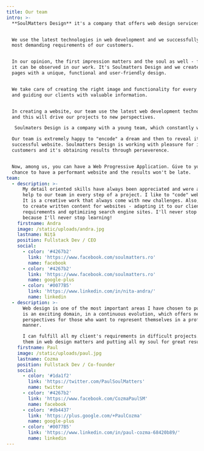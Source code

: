 ```yaml
---
title: Our team
intro: >-
  **SoulMatters Design** it's a company that offers web design services. 


  We use the latest technologies in web development and we successfully meet the
  most demanding requirements of our customers.


  In our opinion, the first impression matters and the soul as well - fact which
  it can be observed in our work. It's Soulmatters Design and we create web
  pages with a unique, functional and user-friendly design.


  We take care of creating the right image and functionality for every project
  and guiding our clients with valuable information.


  In creating a website, our team use the latest web development technologies
  and this will drive our projects to new perspectives.

   Soulmaters Design is a company with a young team, which constantly want to bring good changes for world wide web. Our team is ready to courageously accept the new challenges in web development.

  Our team is extremely happy to "encode" a dream and then to reveal it as a
  successful website. Soulmatters Design is working with pleasure for it's
  customers and it's obtaining results through perseverence. 


  Now, among us, you can have a Web Progressive Application. Give to yourself a
  chance to have a performant website and the results won't be late.
team:
  - description: >-
      My detail oriented skills have always been appreciated and were a great
      help to our team in every step of a project. I like to "code" web pages.
      It is a creative work that always come with new challenges. Also, I like
      to create written content for websites - adapting it to our client's
      requirements and optimizing search engine sites. I'll never stop earning
      because I'll never stop learning!
    firstname: Andra
    image: /static/uploads/andra.jpg
    lastname: Niță
    position: Fullstack Dev / CEO
    social:
      - color: '#4267b2'
        link: 'https://www.facebook.com/soulmatters.ro'
        name: facebook
      - color: '#4267b2'
        link: 'https://www.facebook.com/soulmatters.ro'
        name: google-plus
      - color: '#0077B5'
        link: 'https://www.linkedin.com/in/nita-andra/'
        name: linkedin
  - description: >-
      Web design is one of the most important areas I have chosen to pursue. It
      is an exciting domain, in a continuous evolution, which offers new
      perspectives for those who want to represent themselves in a professional
      manner.

      I can fulfill all my client's requirements in difficult projects. I help
      them in web design matters and putting all my soul for great results.
    firstname: Paul
    image: /static/uploads/paul.jpg
    lastname: Cozma
    position: Fullstack Dev / Co-founder
    social:
      - color: '#1da1f2'
        link: 'https://twitter.com/PaulSoulMatters'
        name: twitter
      - color: '#4267b2'
        link: 'https://www.facebook.com/CozmaPaulSM'
        name: facebook
      - color: '#db4437'
        link: 'https://plus.google.com/+PaulCozma'
        name: google-plus
      - color: '#0077B5'
        link: 'https://www.linkedin.com/in/paul-cozma-68420b89/'
        name: linkedin
---
```



